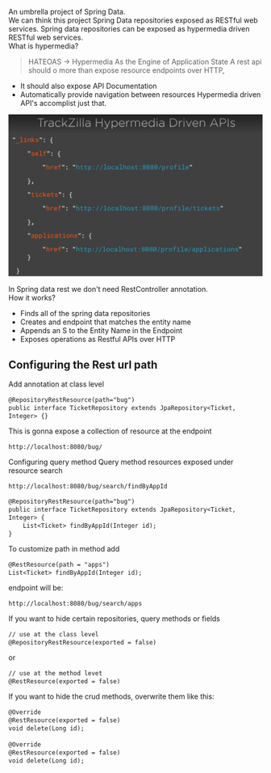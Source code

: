 An umbrella project of Spring Data.
<br>
We can think this project Spring Data repositories exposed as RESTful web services.
Spring data repositories can be exposed as hypermedia driven RESTful web services.
<br>
What is hypermedia?

> HATEOAS -> Hypermedia As the Engine of Application State
A rest api should o more than expose resource endpoints over HTTP,
* It should also expose API Documentation
* Automatically provide navigation between resources
Hypermedia driven API's accomplist just that.

![alt text](/images/spring-data-rest/1.PNG)

In Spring data rest we don't need RestController annotation.
<br>
How it works?

* Finds all of the spring data repositories
* Creates and endpoint that matches the entity name
* Appends an S to the Entity Name in the Endpoint
* Exposes operations as Restful APIs over HTTP 

## Configuring the Rest url path
Add annotation at class level

```
@RepositoryRestResource(path="bug")
public interface TicketRepository extends JpaRepository<Ticket, Integer> {}
```
This is gonna expose a collection of resource at the endpoint
```
http://localhost:8080/bug/
```

Configuring query method
Query method resources exposed under resource search
```
http://localhost:8080/bug/search/findByAppId
```
```
@RepositoryRestResource(path="bug")
public interface TicketRepository extends JpaRepository<Ticket, Integer> {
    List<Ticket> findByAppId(Integer id);
}
```
To customize path in method add 
```
@RestResource(path = "apps")
List<Ticket> findByAppId(Integer id);

```
endpoint will be:
```
http://localhost:8080/bug/search/apps
```
If you want to hide certain repositories, query methods or fields
```
// use at the class level
@RepositoryRestResource(exported = false)
```
or 
```
// use at the method levet
@RestResource(exported = false)
```

If you want to hide the crud methods, overwrite them like this:
```
@Override
@RestResource(exported = false)
void delete(Long id);

@Override
@RestResource(exported = false)
void delete(Long id);
```
